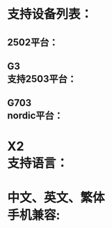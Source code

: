 支持设备列表：<br>
==========
2502平台：<br>
----------
G3<br>
支持2503平台：<br>
----------
G703<br>
nordic平台：<br>
----------
X2<br>
支持语言：<br>
====================
中文、英文、繁体<br>
手机兼容:<br>
====================
